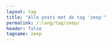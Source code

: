 ```yaml
---
layout: tag
title: "Alle posts met de tag 'zeep'"
permalink: /:lang/tag/zeep/
header: false
tagname: zeep
---
```

